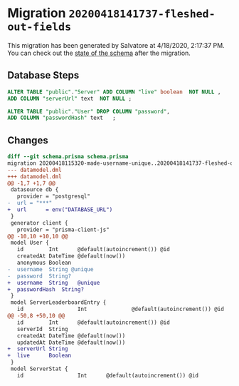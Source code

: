 # Migration `20200418141737-fleshed-out-fields`

This migration has been generated by Salvatore at 4/18/2020, 2:17:37 PM.
You can check out the [state of the schema](schema.prisma) after the migration.

## Database Steps

```sql
ALTER TABLE "public"."Server" ADD COLUMN "live" boolean  NOT NULL ,
ADD COLUMN "serverUrl" text  NOT NULL ;

ALTER TABLE "public"."User" DROP COLUMN "password",
ADD COLUMN "passwordHash" text   ;
```

## Changes

```diff
diff --git schema.prisma schema.prisma
migration 20200418115320-made-username-unique..20200418141737-fleshed-out-fields
--- datamodel.dml
+++ datamodel.dml
@@ -1,7 +1,7 @@
 datasource db {
   provider = "postgresql"
-  url = "***"
+  url      = env("DATABASE_URL")
 }
 generator client {
   provider = "prisma-client-js"
@@ -10,10 +10,10 @@
 model User {
   id        Int      @default(autoincrement()) @id
   createdAt DateTime @default(now())
   anonymous Boolean
-  username  String @unique
-  password  String?
+  username  String   @unique
+  passwordHash  String?
 }
 model ServerLeaderboardEntry {
   id                 Int              @default(autoincrement()) @id
@@ -50,8 +50,10 @@
   id        Int      @default(autoincrement()) @id
   serverId  String
   createdAt DateTime @default(now())
   updatedAt DateTime @default(now())
+  serverUrl String
+  live      Boolean
 }
 model ServerStat {
   id                 Int      @default(autoincrement()) @id
```


